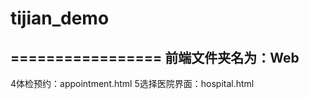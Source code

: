 # tijian_demo
=================
前端文件夹名为：Web
----------------------

4体检预约：appointment.html
5选择医院界面：hospital.html
